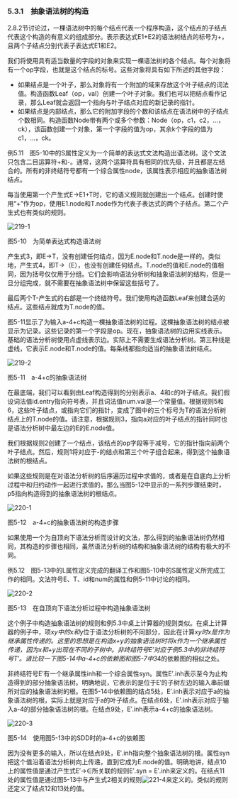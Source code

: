 ### 5.3.1　抽象语法树的构造

2.8.2节讨论过，一棵语法树中的每个结点代表一个程序构造，这个结点的子结点代表这个构造的有意义的组成部分。表示表达式E1+E2的语法树结点的标号为+，且两个子结点分别代表子表达式E1和E2。

我们将使用具有适当数量的字段的对象来实现一棵语法树的各个结点。每个对象将有一个op字段，也就是这个结点的标号。这些对象将具有如下所述的其他字段：

- 如果结点是一个叶子，那么对象将有一个附加的域来存放这个叶子结点的词法值。构造函数Leaf（op，val）创建一个叶子对象。我们也可以把结点看作记录，那么Leaf就会返回一个指向与叶子结点对应的新记录的指针。
- 如果结点是内部结点，那么它的附加字段的个数和该结点在语法树中的子结点个数相同。构造函数Node带有两个或多个参数：Node（op，c1，c2，…，ck），该函数创建一个对象，第一个字段的值为op，其余k个字段的值为c1，…，ck。

例5.11　图5-10中的S属性定义为一个简单的表达式文法构造出语法树。这个文法只包含二目运算符+和-。通常，这两个运算符具有相同的优先级，并且都是左结合的。所有的非终结符号都有一个综合属性node，该属性表示相应的抽象语法树结点。

每当使用第一个产生式E→E1+T时，它的语义规则就创建出一个结点。创建时使用“+”作为op，使用E1.node和T.node作为代表子表达式的两个子结点。第二个产生式也有类似的规则。

![219-1](../Images/image04324.jpeg)

图5-10　为简单表达式构造语法树

产生式3，即E→T，没有创建任何结点，因为E.node和T.node是一样的。类似地，产生式4，即T→（E），也没有创建任何结点。T.node的值和E.node的值相同，因为括号仅仅用于分组。它们会影响语法分析树和抽象语法树的结构，但是一旦分组完成，就不需要在抽象语法树中保留这些括号了。

最后两个T-产生式的右部是一个终结符号。我们使用构造函数Leaf来创建合适的结点。这些结点就成为T.node的值。

图5-11显示了为输入a-4+c构造一棵抽象语法树的过程。这棵抽象语法树的结点被显示为记录。这些记录的第一个字段是op。现在，抽象语法树的边用实线表示。基础的语法分析树使用点虚线表示边。实际上不需要生成语法分析树。第三种线是虚线，它表示E.node和T.node的值。每条线都指向适当的抽象语法树结点。

![219-2](../Images/image04325.jpeg)

图5-11　a-4+c的抽象语法树

在最底端，我们可以看到由Leaf构造得到的分别表示a、4和c的叶子结点。我们假设词法值id.entry指向符号表，并且词法值num.val是一个常量值。根据规则5和6，这些叶子结点，或指向它们的指针，变成了图中的三个标号为T的语法分析树结点上的T.node的值。请注意，根据规则3，指向a对应的叶子结点的指针同时也是语法分析树中最左边的E的E.node值。

我们根据规则2创建了一个结点，该结点的op字段等于减号，它的指针指向前两个叶子结点。然后，规则1将对应于-的结点和第三个叶子组合起来，得到这个抽象语法树的根结点。

如果这些规则是在对语法分析树的后序遍历过程中求值的，或者是在自底向上分析过程中和归约动作一起进行求值的，那么当图5-12中显示的一系列步骤结束时，p5指向构造得到的抽象语法树的根结点。

![220-1](../Images/image04326.jpeg)

图5-12　a-4+c的抽象语法树的构造步骤

如果使用一个为自顶向下语法分析而设计的文法，那么得到的抽象语法树仍然相同，其构造的步骤也相同，虽然语法分析树的结构和抽象语法树的结构有极大的不同。

例5.12　图5-13中的L属性定义完成的翻译工作和图5-10中的S属性定义所完成工作的相同。文法符号E、T、id和num的属性和例5-11中讨论的相同。

![220-2](../Images/image04327.jpeg)

图5-13　在自顶向下语法分析过程中构造抽象语法树

这个例子中构造抽象语法树的规则和例5.3中桌上计算器的规则类似。在桌上计算器的例子中，项x*y中的x和*y位于语法分析树的不同部分，因此在计算x*y时x是作为继承属性传递的。这里的思想是在构造x+y的抽象语法树时将x作为一个继承属性传递，因为x和+y出现在不同的子树中。非终结符号E′对应于例5.3中的非终结符号T′。请比较一下图5-14中a-4+c的依赖图和图5-7中3*4的依赖图的相似之处。

非终结符号E′有一个继承属性inh和一个综合属性syn。属性E′.inh表示至今为止构造得到的部分抽象语法树。明确地说，它表示的是位于E′的子树左边的输入串前缀所对应的抽象语法树的根。在图5-14中依赖图的结点5处，E′.inh表示对应于a的抽象语法树的根，实际上就是对应于a的叶子结点。在结点6处，E′.inh表示对应于输入a-4的部分抽象语法树的根。在结点9处，E′.inh表示a-4+c的抽象语法树。

![220-3](../Images/image04328.jpeg)

图5-14　使用图5-13中的SDD时的a-4+c的依赖图

因为没有更多的输入，所以在结点9处，E′.inh指向整个抽象语法树的根。属性syn把这个值沿着语法分析树向上传递，直到它成为E.node的值。明确地讲，结点10上的属性值是通过产生式E′→∈所关联的规则E′.syn = E′.inh来定义的。在结点11处的属性值是通过图5-13中与产生式2相关的规则![221-4](../Images/image04329.jpeg)来定义的。类似的规则还定义了结点12和13处的值。